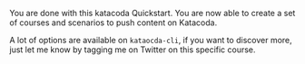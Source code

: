 You are done with this katacoda Quickstart. You are now able to create a set of courses and scenarios
to push content on Katacoda.

A lot of options are available on `kataocda-cli`, if you want to discover more, just let me know
by tagging me on Twitter on this specific course.